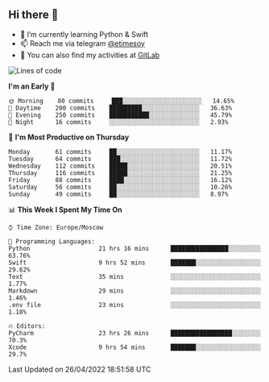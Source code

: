 ## Hi there 👋
- 🌱 I’m currently learning Python & Swift
- 📫 Reach me via telegram [@etimesoy](https://t.me/etimesoy/)
- 🦊 You can also find my activities at [GitLab](https://gitlab.com/etimesoy)

<!--START_SECTION:waka-->
![Lines of code](https://img.shields.io/badge/From%20Hello%20World%20I%27ve%20Written-189%20Thousand%20lines%20of%20code-blue)

**I'm an Early 🐤** 

```text
🌞 Morning    80 commits     ███░░░░░░░░░░░░░░░░░░░░░░   14.65% 
🌆 Daytime    200 commits    █████████░░░░░░░░░░░░░░░░   36.63% 
🌃 Evening    250 commits    ███████████░░░░░░░░░░░░░░   45.79% 
🌙 Night      16 commits     ░░░░░░░░░░░░░░░░░░░░░░░░░   2.93%

```
📅 **I'm Most Productive on Thursday** 

```text
Monday       61 commits     ██░░░░░░░░░░░░░░░░░░░░░░░   11.17% 
Tuesday      64 commits     ███░░░░░░░░░░░░░░░░░░░░░░   11.72% 
Wednesday    112 commits    █████░░░░░░░░░░░░░░░░░░░░   20.51% 
Thursday     116 commits    █████░░░░░░░░░░░░░░░░░░░░   21.25% 
Friday       88 commits     ████░░░░░░░░░░░░░░░░░░░░░   16.12% 
Saturday     56 commits     ██░░░░░░░░░░░░░░░░░░░░░░░   10.26% 
Sunday       49 commits     ██░░░░░░░░░░░░░░░░░░░░░░░   8.97%

```


📊 **This Week I Spent My Time On** 

```text
⌚︎ Time Zone: Europe/Moscow

💬 Programming Languages: 
Python                   21 hrs 16 mins      ████████████████░░░░░░░░░   63.76% 
Swift                    9 hrs 52 mins       ███████░░░░░░░░░░░░░░░░░░   29.62% 
Text                     35 mins             ░░░░░░░░░░░░░░░░░░░░░░░░░   1.77% 
Markdown                 29 mins             ░░░░░░░░░░░░░░░░░░░░░░░░░   1.46% 
.env file                23 mins             ░░░░░░░░░░░░░░░░░░░░░░░░░   1.18%

🔥 Editors: 
PyCharm                  23 hrs 26 mins      █████████████████░░░░░░░░   70.3% 
Xcode                    9 hrs 54 mins       ███████░░░░░░░░░░░░░░░░░░   29.7%

```


 Last Updated on 26/04/2022 18:51:58 UTC
<!--END_SECTION:waka-->
